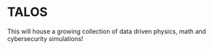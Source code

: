 # TALOS
This will house a growing collection of data driven physics, math and cybersecurity simulations!
